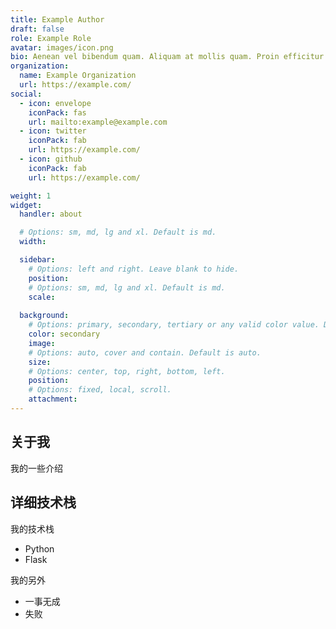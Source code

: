 ```yaml
---
title: Example Author
draft: false
role: Example Role
avatar: images/icon.png
bio: Aenean vel bibendum quam. Aliquam at mollis quam. Proin efficitur.
organization:
  name: Example Organization
  url: https://example.com/
social:
  - icon: envelope
    iconPack: fas
    url: mailto:example@example.com
  - icon: twitter
    iconPack: fab
    url: https://example.com/
  - icon: github
    iconPack: fab
    url: https://example.com/

weight: 1
widget:
  handler: about

  # Options: sm, md, lg and xl. Default is md.
  width:

  sidebar:
    # Options: left and right. Leave blank to hide.
    position:
    # Options: sm, md, lg and xl. Default is md.
    scale:
  
  background:
    # Options: primary, secondary, tertiary or any valid color value. Default is primary.
    color: secondary
    image:
    # Options: auto, cover and contain. Default is auto.
    size:
    # Options: center, top, right, bottom, left.
    position:
    # Options: fixed, local, scroll.
    attachment: 
---
```


## 关于我
我的一些介绍


## 详细技术栈

我的技术栈
- Python
- Flask

我的另外
- 一事无成
- 失败
